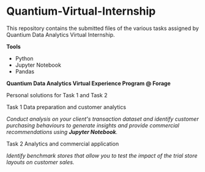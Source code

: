 # Quantium-Virtual-Internship

This repository contains the submitted files of the various tasks assigned by Quantium Data Analytics Virtual Internship.

**Tools**
- Python
- Jupyter Notebook
- Pandas

**Quantium Data Analytics Virtual Experience Program @ Forage**

Personal solutions for Task 1 and Task 2

Task 1 Data preparation and customer analytics

*Conduct analysis on your client's transaction dataset and identify customer purchasing behaviours to generate insights and provide commercial recommendations using **Jupyter Notebook**.*

Task 2 Analytics and commercial application

*Identify benchmark stores that allow you to test the impact of the trial store layouts on customer sales.*
